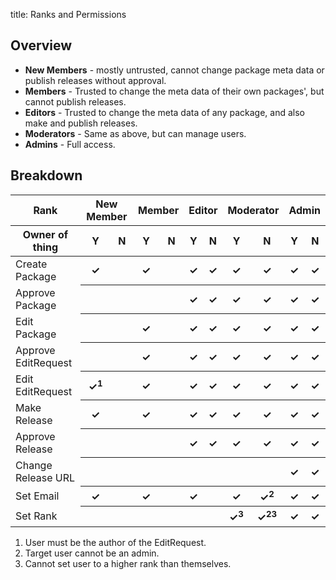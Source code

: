 title: Ranks and Permissions

## Overview

* **New Members** - mostly untrusted, cannot change package meta data or publish releases without approval.
* **Members** - Trusted to change the meta data of their own packages', but cannot publish releases.
* **Editors** - Trusted to change the meta data of any package, and also make and publish releases.
* **Moderators** - Same as above, but can manage users.
* **Admins** - Full access.

## Breakdown

<table class="fancyTable">
	<thead>
		<tr>
			<th>Rank</th>
			<th colspan=2>New Member</th>
			<th colspan=2>Member</th>
			<th colspan=2>Editor</th>
			<th colspan=2>Moderator</th>
			<th colspan=2>Admin</th>
		</tr>
		<tr>
			<th>Owner of thing</th>
			<th>Y</th>
			<th>N</th>
			<th>Y</th>
			<th>N</th>
			<th>Y</th>
			<th>N</th>
			<th>Y</th>
			<th>N</th>
			<th>Y</th>
			<th>N</th>
		</tr>
	</thead>
	<tbody>
		<tr>
			<td>Create Package</td>
			<th>✓</th> <!-- new -->
			<th></th>
			<th>✓</th> <!-- member -->
			<th></th>
			<th>✓</th> <!-- editor -->
			<th>✓</th>
			<th>✓</th> <!-- moderator -->
			<th>✓</th>
			<th>✓</th> <!-- admin -->
			<th>✓</th>
		</tr>
		<tr>
			<td>Approve Package</td>
			<th></th> <!-- new -->
			<th></th>
			<th></th> <!-- member -->
			<th></th>
			<th>✓</th> <!-- editor -->
			<th>✓</th>
			<th>✓</th> <!-- moderator -->
			<th>✓</th>
			<th>✓</th> <!-- admin -->
			<th>✓</th>
		</tr>
		<tr>
			<td>Edit Package</td>
			<th></th> <!-- new -->
			<th></th>
			<th>✓</th> <!-- member -->
			<th></th>
			<th>✓</th> <!-- editor -->
			<th>✓</th>
			<th>✓</th> <!-- moderator -->
			<th>✓</th>
			<th>✓</th> <!-- admin -->
			<th>✓</th>
		</tr>
		<tr>
			<td>Approve EditRequest</td>
			<th></th> <!-- new -->
			<th></th>
			<th>✓</th> <!-- member -->
			<th></th>
			<th>✓</th> <!-- editor -->
			<th>✓</th>
			<th>✓</th> <!-- moderator -->
			<th>✓</th>
			<th>✓</th> <!-- admin -->
			<th>✓</th>
		</tr>
		<tr>
			<td>Edit EditRequest</td>
			<th>✓<sup>1</sup></th> <!-- new -->
			<th></th>
			<th>✓</th> <!-- member -->
			<th></th>
			<th>✓</th> <!-- editor -->
			<th>✓</th>
			<th>✓</th> <!-- moderator -->
			<th>✓</th>
			<th>✓</th> <!-- admin -->
			<th>✓</th>
		</tr>
		<tr>
			<td>Make Release</td>
			<th>✓</th> <!-- new -->
			<th></th>
			<th>✓</th> <!-- member -->
			<th></th>
			<th>✓</th> <!-- editor -->
			<th>✓</th>
			<th>✓</th> <!-- moderator -->
			<th>✓</th>
			<th>✓</th> <!-- admin -->
			<th>✓</th>
		</tr>
		<tr>
			<td>Approve Release</td>
			<th></th> <!-- new -->
			<th></th>
			<th></th> <!-- member -->
			<th></th>
			<th>✓</th> <!-- editor -->
			<th>✓</th>
			<th>✓</th> <!-- moderator -->
			<th>✓</th>
			<th>✓</th> <!-- admin -->
			<th>✓</th>
		</tr>
		<tr>
			<td>Change Release URL</td>
			<th></th> <!-- new -->
			<th></th>
			<th></th> <!-- member -->
			<th></th>
			<th></th> <!-- editor -->
			<th></th>
			<th></th> <!-- moderator -->
			<th></th>
			<th>✓</th> <!-- admin -->
			<th>✓</th>
		</tr>
		<tr>
			<td>Set Email</td>
			<th>✓</th> <!-- new -->
			<th></th>
			<th>✓</th> <!-- member -->
			<th></th>
			<th>✓</th> <!-- editor -->
			<th></th>
			<th>✓</th> <!-- moderator -->
			<th>✓<sup>2</sup></th>
			<th>✓</th> <!-- admin -->
			<th>✓</th>
		</tr>
		<tr>
			<td>Set Rank</td>
			<th></th> <!-- new -->
			<th></th>
			<th></th> <!-- member -->
			<th></th>
			<th></th> <!-- editor -->
			<th></th>
			<th>✓<sup>3</sup></th> <!-- moderator -->
			<th>✓<sup>2</sup><sup>3</sup></th>
			<th>✓</th> <!-- admin -->
			<th>✓</th>
		</tr>
	</tbody>
</table>


1. User must be the author of the EditRequest.
2. Target user cannot be an admin.
3. Cannot set user to a higher rank than themselves.
